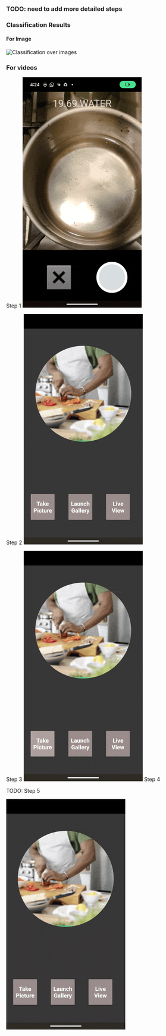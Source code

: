 ### TODO: need to add more detailed steps

### Classification Results

#### For Image 
![Classification over images](./images/screen-all.gif)

### For videos

Step 1
![Phase 1](./images/screen-20231203-162433.gif)


Step 2
![Phase 2](./images/screen-20231203-162658.gif)

Step 3
![Phase 3](./images/screen-20231203-163720.gif)
Step 4

TODO: 
Step 5


![Phase 5](./images/screen-20231203-164207.gif)
